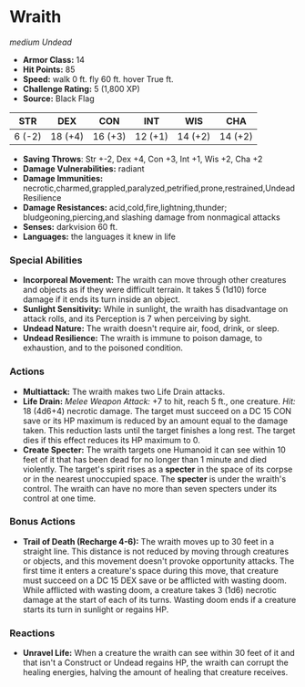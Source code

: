# Wraith

*medium* *Undead*

- **Armor Class:** 14
- **Hit Points:** 85 
- **Speed:** walk 0 ft. fly 60 ft. hover True ft.
- **Challenge Rating:** 5 (1,800 XP)
- **Source:** Black Flag

| STR | DEX | CON | INT | WIS | CHA |
| --- | --- | --- | --- | --- | --- |
| 6 (-2) | 18 (+4) | 16 (+3) | 12 (+1) | 14 (+2) | 14 (+2) |

- **Saving Throws**: Str +-2, Dex +4, Con +3, Int +1, Wis +2, Cha +2
- **Damage Vulnerabilities:** radiant
- **Damage Immunities:** necrotic,charmed,grappled,paralyzed,petrified,prone,restrained,Undead Resilience
- **Damage Resistances:** acid,cold,fire,lightning,thunder; bludgeoning,piercing,and slashing damage from nonmagical attacks
- **Senses:** darkvision 60 ft.
- **Languages:** the languages it knew in life

### Special Abilities

- **Incorporeal Movement:** The wraith can move through other creatures and objects as if they were difficult terrain. It takes 5 (1d10) force damage if it ends its turn inside an object.
- **Sunlight Sensitivity:** While in sunlight, the wraith has disadvantage on attack rolls, and its Perception is 7 when perceiving by sight.
- **Undead Nature:** The wraith doesn't require air, food, drink, or sleep.
- **Undead Resilience:** The wraith is immune to poison damage, to exhaustion, and to the poisoned condition.

### Actions

- **Multiattack:** The wraith makes two Life Drain attacks.
- **Life Drain:** _Melee Weapon Attack:_ +7 to hit, reach 5 ft., one creature. _Hit:_ 18 (4d6+4) necrotic damage. The target must succeed on a DC 15 CON save or its HP maximum is reduced by an amount equal to the damage taken. This reduction lasts until the target finishes a long rest. The target dies if this effect reduces its HP maximum to 0.
- **Create Specter:** The wraith targets one Humanoid it can see within 10 feet of it that has been dead for no longer than 1 minute and died violently. The target's spirit rises as a **specter** in the space of its corpse or in the nearest unoccupied space. The **specter** is under the wraith's control. The wraith can have no more than seven specters under its control at one time.

### Bonus Actions

- **Trail of Death (Recharge 4-6):** The wraith moves up to 30 feet in a straight line. This distance is not reduced by moving through creatures or objects, and this movement doesn't provoke opportunity attacks. The first time it enters a creature's space during this move, that creature must succeed on a DC 15 DEX save or be afflicted with wasting doom. While afflicted with wasting doom, a creature takes 3 (1d6) necrotic damage at the start of each of its turns. Wasting doom ends if a creature starts its turn in sunlight or regains HP.

### Reactions

- **Unravel Life:** When a creature the wraith can see within 30 feet of it and that isn't a Construct or Undead regains HP, the wraith can corrupt the healing energies, halving the amount of healing that creature receives.

